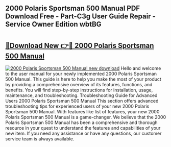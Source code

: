## 2000 Polaris Sportsman 500 Manual PDF Download Free - Part-C3g User Guide Repair - Service Owner Edition wbtBG

# <h2><a href="http://bc12905.oget.top/?id=2000+Polaris+Sportsman+500+Manual">🔗Download New 👉🔴 2000 Polaris Sportsman 500 Manual</a></h2>

[![2000 Polaris Sportsman 500 Manual new download](https://i.imgur.com/5g1atiW.png)](http://bc12905.oget.top/?id=2000+Polaris+Sportsman+500+Manual)
Hello and welcome to the user manual for your newly implemented 2000 Polaris Sportsman 500 Manual. This guide is here to help you make the most of your product by providing a comprehensive overview of its features, functions, and benefits. You will find step-by-step instructions for installation, usage, maintenance, and troubleshooting. Troubleshooting Guide for Advanced Users 2000 Polaris Sportsman 500 Manual This section offers advanced troubleshooting tips for experienced users of your new 2000 Polaris Sportsman 500 Manual. With features like list of features, your new 2000 Polaris Sportsman 500 Manual is a game-changer. We believe that the 2000 Polaris Sportsman 500 Manual has been a comprehensive and thorough resource in your quest to understand the features and capabilities of your new item. If you need any assistance or have any questions, our customer service team is always available.
